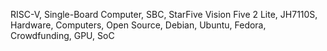 RISC-V, Single-Board Computer, SBC, StarFive Vision Five 2 Lite, JH7110S, Hardware, Computers, Open Source, Debian, Ubuntu, Fedora, Crowdfunding, GPU, SoC
